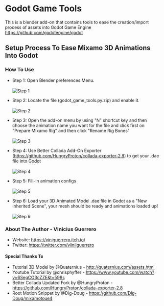 # Godot Game Tools
This is a blender add-on that contains tools to ease the creation/import process of assets into Godot Game Engine <br/> https://github.com/godotengine/godot

## Setup Process To Ease Mixamo 3D Animations Into Godot

### How To Use
- Step 1: Open Blender preferences Menu. <br/> <br/>
![Step 1](/screenshots/Screenshot01.png "Step 1")

- Step 2: Locate the file (godot_game_tools.py.zip) and enable it. <br/> <br/>
![Step 2](/screenshots/Screenshot02.png "Step 2")

- Step 3: Open the add-on menu by using "N" shortcut key and then choose the animation name you want for the file and click first on "Prepare Mixamo Rig" and then click "Rename Rig Bones" <br/> <br/>
![Step 3](/screenshots/Screenshot03.png "Step 3")

- Step 4: Use Better Collada Add-On Exporter (https://github.com/HungryProton/collada-exporter-2.8) to get your .dae file into Godot <br/> <br/>
![Step 4](/screenshots/Screenshot04.png "Step 4")

- Step 5: Fill-in animation configs <br/> <br/>
![Step 5](/screenshots/Screenshot05.png "Step 5")

- Step 6: Load your 3D Animated Model .dae file in Godot as a "New Inherited Scene", your mesh should be ready and animations loaded up! <br/> <br/>
![Step 6](/screenshots/Screenshot06.png "Step 6")

### About The Author - Vinicius Guerrero

- Website: https://viniguerrero.itch.io/
- Twitter: https://twitter.com/viiniiguerrero

#### Special Thanks To
- Tutorial 3D Model by @Quaternius - http://quaternius.com/assets.html
- Youtube Tutorial by @chrisphyffer - https://www.youtube.com/watch?v=6SegCO3cZZE&t=598s
- Better Collada Updated Fork by @HungryProton - https://github.com/HungryProton/collada-exporter-2.8
- Root Motion Snippet by @Dig-Doug - https://github.com/Dig-Doug/mixamotoue4
